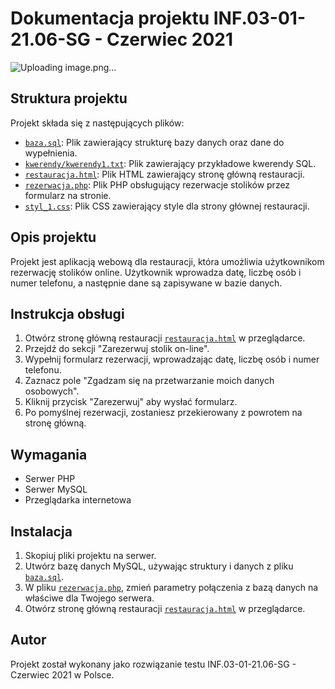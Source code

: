 # Dokumentacja projektu INF.03-01-21.06-SG - Czerwiec 2021
![Uploading image.png…]()

## Struktura projektu

Projekt składa się z następujących plików:

- [`baza.sql`](https://github.com/DBOYttt/Egzaminy-pr-bne/blob/main/INF.03-01-21.06-SG/baza.sql): Plik zawierający strukturę bazy danych oraz dane do wypełnienia.
- [`kwerendy/kwerendy1.txt`](https://github.com/DBOYttt/Egzaminy-pr-bne/blob/main/INF.03-01-21.06-SG/kwerendy/kwerendy1.txt): Plik zawierający przykładowe kwerendy SQL.
- [`restauracja.html`](https://github.com/DBOYttt/Egzaminy-pr-bne/blob/main/INF.03-01-21.06-SG/restauracja.html): Plik HTML zawierający stronę główną restauracji.
- [`rezerwacja.php`](https://github.com/DBOYttt/Egzaminy-pr-bne/blob/main/INF.03-01-21.06-SG/rezerwacja.php): Plik PHP obsługujący rezerwacje stolików przez formularz na stronie.
- [`styl_1.css`](https://github.com/DBOYttt/Egzaminy-pr-bne/blob/main/INF.03-01-21.06-SG/styl_1.css): Plik CSS zawierający style dla strony głównej restauracji.

## Opis projektu

Projekt jest aplikacją webową dla restauracji, która umożliwia użytkownikom rezerwację stolików online. Użytkownik wprowadza datę, liczbę osób i numer telefonu, a następnie dane są zapisywane w bazie danych.

## Instrukcja obsługi

1. Otwórz stronę główną restauracji [`restauracja.html`](https://github.com/DBOYttt/Egzaminy-pr-bne/blob/main/INF.03-01-21.06-SG/restauracja.html) w przeglądarce.
2. Przejdź do sekcji "Zarezerwuj stolik on-line".
3. Wypełnij formularz rezerwacji, wprowadzając datę, liczbę osób i numer telefonu.
4. Zaznacz pole "Zgadzam się na przetwarzanie moich danych osobowych".
5. Kliknij przycisk "Zarezerwuj" aby wysłać formularz.
6. Po pomyślnej rezerwacji, zostaniesz przekierowany z powrotem na stronę główną.

## Wymagania

- Serwer PHP
- Serwer MySQL
- Przeglądarka internetowa

## Instalacja

1. Skopiuj pliki projektu na serwer.
2. Utwórz bazę danych MySQL, używając struktury i danych z pliku  [`baza.sql`](https://github.com/DBOYttt/Egzaminy-pr-bne/blob/main/INF.03-01-21.06-SG/baza.sql).
3. W pliku [`rezerwacja.php`](https://github.com/DBOYttt/Egzaminy-pr-bne/blob/main/INF.03-01-21.06-SG/rezerwacja.php), zmień parametry połączenia z bazą danych na właściwe dla Twojego serwera.
4. Otwórz stronę główną restauracji [`restauracja.html`](https://github.com/DBOYttt/Egzaminy-pr-bne/blob/main/INF.03-01-21.06-SG/restauracja.html) w przeglądarce.

## Autor

Projekt został wykonany jako rozwiązanie testu INF.03-01-21.06-SG - Czerwiec 2021 w Polsce.
